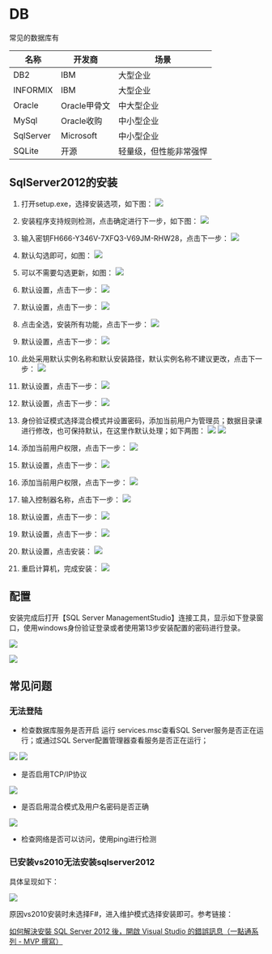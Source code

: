# DB
常见的数据库有

名称 | 开发商 | 场景
---|-----|---
DB2 | IBM | 大型企业
INFORMIX | IBM | 大型企业
Oracle | Oracle甲骨文 | 中大型企业
MySql | Oracle收购 | 中小型企业
SqlServer | Microsoft | 中小型企业
SQLite | 开源 | 轻量级，但性能非常强悍

## SqlServer2012的安装
1. 打开setup.exe，选择安装选项，如下图：
![](..\assets\SqlServer\Install_1.png)

2. 安装程序支持规则检测，点击确定进行下一步，如下图：
![](..\assets\SqlServer\Install_2.png)

3. 输入密钥FH666-Y346V-7XFQ3-V69JM-RHW28，点击下一步：
![](..\assets\SqlServer\Install_3.png)

4. 默认勾选即可，如图：
![](..\assets\SqlServer\Install_4.png)

5. 可以不需要勾选更新，如图：
![](..\assets\SqlServer\Install_5.png)

6. 默认设置，点击下一步：
![](..\assets\SqlServer\Install_6.png)

7. 默认设置，点击下一步：
![](..\assets\SqlServer\Install_7.png)

8. 点击全选，安装所有功能，点击下一步：
![](..\assets\SqlServer\Install_8.png)

9. 默认设置，点击下一步：
![](..\assets\SqlServer\Install_9.png)

10. 此处采用默认实例名称和默认安装路径，默认实例名称不建议更改，点击下一步：
![](..\assets\SqlServer\Install_10.png)

11. 默认设置，点击下一步：
![](..\assets\SqlServer\Install_11.png)

12. 默认设置，点击下一步：
![](..\assets\SqlServer\Install_12.png)

13. 身份验证模式选择混合模式并设置密码，添加当前用户为管理员；数据目录课进行修改，也可保持默认，在这里作默认处理；如下两图：
![](..\assets\SqlServer\Install_13-1.png)
![](..\assets\SqlServer\Install_13-2.png)

14. 添加当前用户权限，点击下一步：
![](..\assets\SqlServer\Install_14.png)

15. 默认设置，点击下一步：
![](..\assets\SqlServer\Install_15.png)

16. 添加当前用户权限，点击下一步：
![](..\assets\SqlServer\Install_16.png)

17. 输入控制器名称，点击下一步：
![](..\assets\SqlServer\Install_17.png)

18. 默认设置，点击下一步：
![](..\assets\SqlServer\Install_18.png)

19. 默认设置，点击下一步：
![](..\assets\SqlServer\Install_19.png)

20. 默认设置，点击安装：
![](..\assets\SqlServer\Install_20.png)

21. 重启计算机，完成安装：
![](..\assets\SqlServer\Install_21.png)

## 配置
安装完成后打开【SQL Server ManagementStudio】连接工具，显示如下登录窗口，使用windows身份验证登录或者使用第13步安装配置的密码进行登录。

![](..\assets\SqlServer\Config_1.png)

![](..\assets\SqlServer\Config_2.png)

## 常见问题
### 无法登陆
- 检查数据库服务是否开启  运行 services.msc查看SQL Server服务是否正在运行；或通过SQL Server配置管理器查看服务是否正在运行；

![](..\assets\SqlServer\sql_server_1.png)
![](..\assets\SqlServer\sql_server_2.png)

- 是否启用TCP/IP协议

![](..\assets\SqlServer\sql_server_3.png)

- 是否启用混合模式及用户名密码是否正确

![](..\assets\SqlServer\sql_server_4.gif)

- 检查网络是否可以访问，使用ping进行检测

### 已安装vs2010无法安装sqlserver2012
具体呈现如下：

![](..\assets\SqlServer\faq_vs2010_1.png)

原因vs2010安装时未选择F#，进入维护模式选择安装即可。参考链接：

[如何解決安裝 SQL Server 2012 後，開啟 Visual Studio 的錯誤訊息（一點通系列 - MVP 撰寫）](https://support.microsoft.com/zh-tw/help/2693973)

